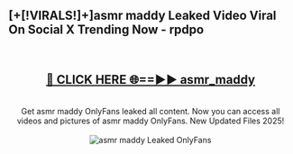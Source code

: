 <h2>[+[!VIRALS!]+]asmr maddy Leaked Video Viral On Social X Trending Now - rpdpo</h2>
<br>
<div align="center">
<h2><a href="https://libra.edu.pl?asmr_maddy" rel="nofollow">🔴 CLICK HERE 🌐==►► asmr_maddy</a></h2>
<br>
Get asmr maddy OnlyFans leaked all content. Now you can access all videos and pictures of asmr maddy OnlyFans. New Updated Files 2025!
<br>
<br>
<a href="https://libra.edu.pl?asmr_maddy" rel="nofollow" data-target="animated-image.originalLink"><img src="https://i.ibb.co.com/WyWwxjT/player-gif2.gif" alt="asmr maddy Leaked OnlyFans" style="max-width: 100%; display: inline-block;" data-target="animated-image.originalImage"></a>
</div>
<br>